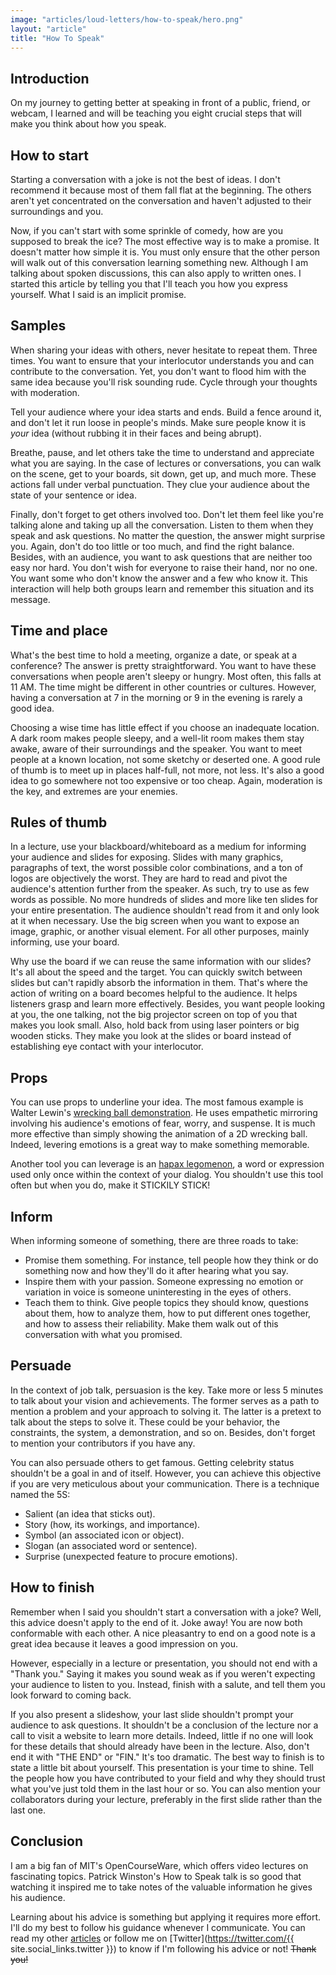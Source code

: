 ```yaml
---
image: "articles/loud-letters/how-to-speak/hero.png"
layout: "article"
title: "How To Speak"
---
```


## Introduction

On my journey to getting better at speaking in front of a public, friend, or webcam, I learned and will be teaching you eight crucial steps that will make you think about how you speak.

## How to start

Starting a conversation with a joke is not the best of ideas. I don't recommend it because most of them fall flat at the beginning. The others aren't yet concentrated on the conversation and haven't adjusted to their surroundings and you.

Now, if you can't start with some sprinkle of comedy, how are you supposed to break the ice? The most effective way is to make a promise. It doesn't matter how simple it is. You must only ensure that the other person will walk out of this conversation learning something new. Although I am talking about spoken discussions, this can also apply to written ones. I started this article by telling you that I'll teach you how you express yourself. What I said is an implicit promise.

## Samples

When sharing your ideas with others, never hesitate to repeat them. Three times. You want to ensure that your interlocutor understands you and can contribute to the conversation. Yet, you don't want to flood him with the same idea because you'll risk sounding rude. Cycle through your thoughts with moderation.

Tell your audience where your idea starts and ends. Build a fence around it, and don't let it run loose in people's minds. Make sure people know it is *your* idea (without rubbing it in their faces and being abrupt).

Breathe, pause, and let others take the time to understand and appreciate what you are saying. In the case of lectures or conversations, you can walk on the scene, get to your boards, sit down, get up, and much more. These actions fall under verbal punctuation. They clue your audience about the state of your sentence or idea.

Finally, don't forget to get others involved too. Don't let them feel like you're talking alone and taking up all the conversation. Listen to them when they speak and ask questions. No matter the question, the answer might surprise you. Again, don't do too little or too much, and find the right balance. Besides, with an audience, you want to ask questions that are neither too easy nor hard. You don't wish for everyone to raise their hand, nor no one. You want some who don't know the answer and a few who know it. This interaction will help both groups learn and remember this situation and its message.

## Time and place

What's the best time to hold a meeting, organize a date, or speak at a conference? The answer is pretty straightforward. You want to have these conversations when people aren't sleepy or hungry. Most often, this falls at 11 AM. The time might be different in other countries or cultures. However, having a conversation at 7 in the morning or 9 in the evening is rarely a good idea.

Choosing a wise time has little effect if you choose an inadequate location. A dark room makes people sleepy, and a well-lit room makes them stay awake, aware of their surroundings and the speaker. You want to meet people at a known location, not some sketchy or deserted one. A good rule of thumb is to meet up in places half-full, not more, not less. It's also a good idea to go somewhere not too expensive or too cheap. Again, moderation is the key, and extremes are your enemies.

## Rules of thumb

In a lecture, use your blackboard/whiteboard as a medium for informing your audience and slides for exposing. Slides with many graphics, paragraphs of text, the worst possible color combinations, and a ton of logos are objectively the worst. They are hard to read and pivot the audience's attention further from the speaker. As such, try to use as few words as possible. No more hundreds of slides and more like ten slides for your entire presentation. The audience shouldn't read from it and only look at it when necessary. Use the big screen when you want to expose an image, graphic, or another visual element. For all other purposes, mainly informing, use your board.

Why use the board if we can reuse the same information with our slides? It's all about the speed and the target. You can quickly switch between slides but can't rapidly absorb the information in them. That's where the action of writing on a board becomes helpful to the audience. It helps listeners grasp and learn more effectively. Besides, you want people looking at you, the one talking, not the big projector screen on top of you that makes you look small. Also, hold back from using laser pointers or big wooden sticks. They make you look at the slides or board instead of establishing eye contact with your interlocutor.

## Props

You can use props to underline your idea. The most famous example is Walter Lewin's [wrecking ball demonstration](https://youtu.be/sJG-rXBbmCc?t=1535). He uses empathetic mirroring involving his audience's emotions of fear, worry, and suspense. It is much more effective than simply showing the animation of a 2D wrecking ball. Indeed, levering emotions is a great way to make something memorable.

Another tool you can leverage is an [hapax legomenon](https://en.wikipedia.org/wiki/Hapax_legomenon), a word or expression used only once within the context of your dialog. You shouldn't use this tool often but when you do, make it STICKILY STICK!

## Inform

When informing someone of something, there are three roads to take:
- Promise them something. For instance, tell people how they think or do something now and how they'll do it after hearing what you say.
- Inspire them with your passion. Someone expressing no emotion or variation in voice is someone uninteresting in the eyes of others.
- Teach them to think. Give people topics they should know, questions about them, how to analyze them, how to put different ones together, and how to assess their reliability. Make them walk out of this conversation with what you promised.

## Persuade

In the context of job talk, persuasion is the key. Take more or less 5 minutes to talk about your vision and achievements. The former serves as a path to mention a problem and your approach to solving it. The latter is a pretext to talk about the steps to solve it. These could be your behavior, the constraints, the system, a demonstration, and so on. Besides, don't forget to mention your contributors if you have any.

You can also persuade others to get famous. Getting celebrity status shouldn't be a goal in and of itself. However, you can achieve this objective if you are very meticulous about your communication. There is a technique named the 5S:
- Salient (an idea that sticks out).
- Story (how, its workings, and importance).
- Symbol (an associated icon or object).
- Slogan (an associated word or sentence).
- Surprise (unexpected feature to procure emotions).

## How to finish

Remember when I said you shouldn't start a conversation with a joke? Well, this advice doesn't apply to the end of it. Joke away! You are now both conformable with each other. A nice pleasantry to end on a good note is a great idea because it leaves a good impression on you.

However, especially in a lecture or presentation, you should not end with a "Thank you." Saying it makes you sound weak as if you weren't expecting your audience to listen to you. Instead, finish with a salute, and tell them you look forward to coming back.

If you also present a slideshow, your last slide shouldn't prompt your audience to ask questions. It shouldn't be a conclusion of the lecture nor a call to visit a website to learn more details. Indeed, little if no one will look for these details that should already have been in the lecture. Also, don't end it with "THE END" or "FIN." It's too dramatic. The best way to finish is to state a little bit about yourself. This presentation is your time to shine. Tell the people how you have contributed to your field and why they should trust what you've just told them in the last hour or so. You can also mention your collaborators during your lecture, preferably in the first slide rather than the last one.

## Conclusion

I am a big fan of MIT's OpenCourseWare, which offers video lectures on fascinating topics. Patrick Winston's How to Speak talk is so good that watching it inspired me to take notes of the valuable information he gives his audience.

Learning about his advice is something but applying it requires more effort. I'll do my best to follow his guidance whenever I communicate. You can read my other [articles](/articles) or follow me on [Twitter](https://twitter.com/{{ site.social_links.twitter }}) to know if I'm following his advice or not! ~~Thank you!~~